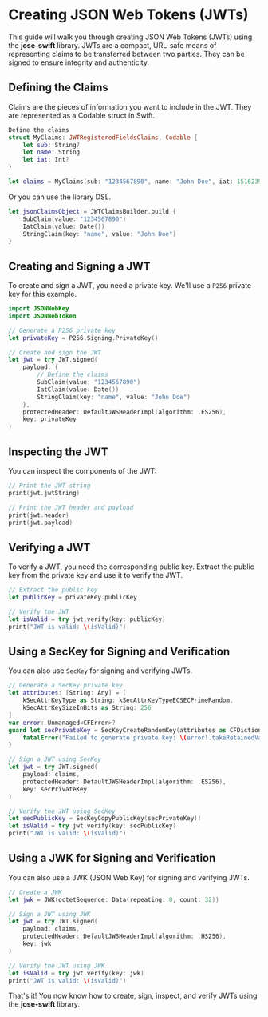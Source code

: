# Creating JSON Web Tokens (JWTs)

This guide will walk you through creating JSON Web Tokens (JWTs) using the **jose-swift** library. JWTs are a compact, URL-safe means of representing claims to be transferred between two parties. They can be signed to ensure integrity and authenticity.

## Defining the Claims

Claims are the pieces of information you want to include in the JWT. They are represented as a Codable struct in Swift.

```swift
Define the claims
struct MyClaims: JWTRegisteredFieldsClaims, Codable {
    let sub: String?
    let name: String
    let iat: Int?
}

let claims = MyClaims(sub: "1234567890", name: "John Doe", iat: 1516239022)
```

Or you can use the library DSL.

```swift
let jsonClaimsObject = JWTClaimsBuilder.build {
    SubClaim(value: "1234567890")
    IatClaim(value: Date())
    StringClaim(key: "name", value: "John Doe")
}
```

## Creating and Signing a JWT

To create and sign a JWT, you need a private key. We'll use a `P256` private key for this example.

```swift
import JSONWebKey
import JSONWebToken

// Generate a P256 private key
let privateKey = P256.Signing.PrivateKey()

// Create and sign the JWT
let jwt = try JWT.signed(
    payload: {
        // Define the claims
        SubClaim(value: "1234567890")
        IatClaim(value: Date())
        StringClaim(key: "name", value: "John Doe")
    },
    protectedHeader: DefaultJWSHeaderImpl(algorithm: .ES256),
    key: privateKey
)
```

## Inspecting the JWT

You can inspect the components of the JWT:

```swift
// Print the JWT string
print(jwt.jwtString)

// Print the JWT header and payload
print(jwt.header)
print(jwt.payload)
```

## Verifying a JWT

To verify a JWT, you need the corresponding public key. Extract the public key from the private key and use it to verify the JWT.

```swift
// Extract the public key
let publicKey = privateKey.publicKey

// Verify the JWT
let isValid = try jwt.verify(key: publicKey)
print("JWT is valid: \(isValid)")
```

## Using a SecKey for Signing and Verification

You can also use `SecKey` for signing and verifying JWTs.

```swift
// Generate a SecKey private key
let attributes: [String: Any] = [
    kSecAttrKeyType as String: kSecAttrKeyTypeECSECPrimeRandom,
    kSecAttrKeySizeInBits as String: 256
]
var error: Unmanaged<CFError>?
guard let secPrivateKey = SecKeyCreateRandomKey(attributes as CFDictionary, &error) else {
    fatalError("Failed to generate private key: \(error!.takeRetainedValue())")
}

// Sign a JWT using SecKey
let jwt = try JWT.signed(
    payload: claims,
    protectedHeader: DefaultJWSHeaderImpl(algorithm: .ES256),
    key: secPrivateKey
)

// Verify the JWT using SecKey
let secPublicKey = SecKeyCopyPublicKey(secPrivateKey)!
let isValid = try jwt.verify(key: secPublicKey)
print("JWT is valid: \(isValid)")
```

## Using a JWK for Signing and Verification

You can also use a JWK (JSON Web Key) for signing and verifying JWTs.

```swift
// Create a JWK
let jwk = JWK(octetSequence: Data(repeating: 0, count: 32))

// Sign a JWT using JWK
let jwt = try JWT.signed(
    payload: claims,
    protectedHeader: DefaultJWSHeaderImpl(algorithm: .HS256),
    key: jwk
)

// Verify the JWT using JWK
let isValid = try jwt.verify(key: jwk)
print("JWT is valid: \(isValid)")
```

That's it! You now know how to create, sign, inspect, and verify JWTs using the **jose-swift** library.
